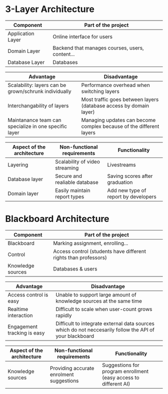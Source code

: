 # 3-Layer Architecture

| Component | Part of the project |
|---|---|
| Application Layer | Online interface for users |
| Domain Layer | Backend that manages courses, users, content... |
| Database Layer | Databases |


| Advantage | Disadvantage|
|---|---|
| Scalability: layers can be grown/schrunk individually | Performance overhead when switching layers |
| Interchangability of layers | Most traffic goes between layers (database access by domain layer) |
| Maintanance team can specialize in one specific layer | Managing updates can become complex because of the different layers |

| Aspect of the architecture | Non-functional requirements | Functionality |
|---|---|---|
| Layering | Scalability of video streaming | Livestreams |
| Database layer | Secure and realiable database | Saving scores after graduation |
| Domain layer | Easily maintain report types | Add new type of report by developers |

# Blackboard Architecture
| Component | Part of the project |
|---|---|
| Blackboard | Marking assignment, enrolling... |
| Control | Access control (students have different rights than professors) |
| Knowledge sources | Databases & users |

| Advantage | Disadvantage|
|---|---|
| Access control is easy | Unable to support large amount of knowledge sources at the same time |
| Realtime interaction | Difficult to scale when user-count grows rapidly |
| Engagement tracking is easy | Difficult to integrate external data sources which do not neccesarily follow the API of your blackboard |

| Aspect of the architecture | Non-functional requirements | Functionality |
|---|---|---|
| Knowledge sources | Providing accurate enrolment suggestions | Suggestions for program enrollment (easy access to different AI) |